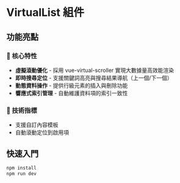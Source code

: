 # VirtualList 組件

## 功能亮點

### 🚀 核心特性

- **虛擬滾動優化** - 採用 vue-virtual-scroller 實現大數據量高效能渲染
- **即時搜尋定位** - 支援關鍵詞高亮與搜尋結果導航（上一個/下一個）
- **動態資料操作** - 提供行級元素的插入與刪除功能
- **響應式索引管理** - 自動維護資料項的索引一致性

### 🎯 技術指標

- 支援自訂內容模板
- 自動滾動定位到啟用項

## 快速入門

```bash
npm install
npm run dev
```
